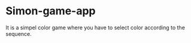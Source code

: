 # Simon-game-app
It is a simpel color game where you have to select color according to the sequence.
